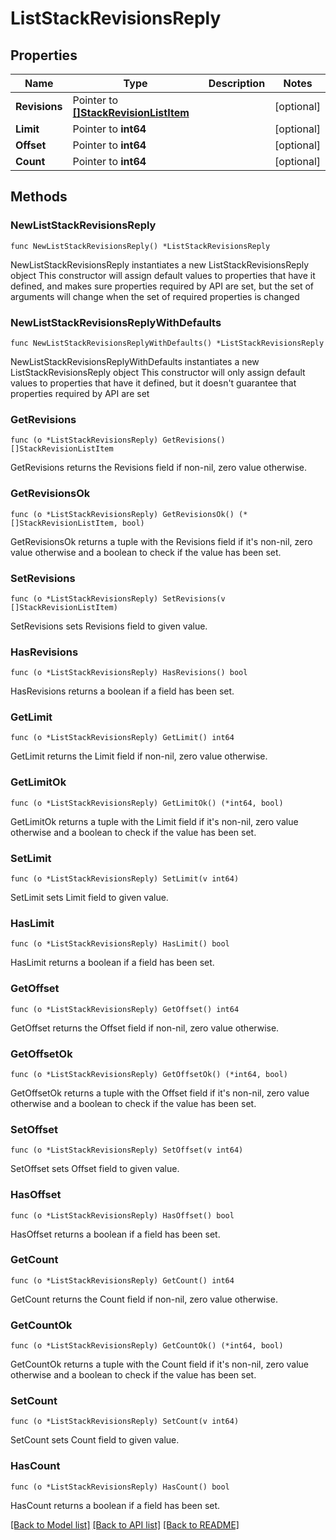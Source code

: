 # ListStackRevisionsReply

## Properties

Name | Type | Description | Notes
------------ | ------------- | ------------- | -------------
**Revisions** | Pointer to [**[]StackRevisionListItem**](StackRevisionListItem.md) |  | [optional] 
**Limit** | Pointer to **int64** |  | [optional] 
**Offset** | Pointer to **int64** |  | [optional] 
**Count** | Pointer to **int64** |  | [optional] 

## Methods

### NewListStackRevisionsReply

`func NewListStackRevisionsReply() *ListStackRevisionsReply`

NewListStackRevisionsReply instantiates a new ListStackRevisionsReply object
This constructor will assign default values to properties that have it defined,
and makes sure properties required by API are set, but the set of arguments
will change when the set of required properties is changed

### NewListStackRevisionsReplyWithDefaults

`func NewListStackRevisionsReplyWithDefaults() *ListStackRevisionsReply`

NewListStackRevisionsReplyWithDefaults instantiates a new ListStackRevisionsReply object
This constructor will only assign default values to properties that have it defined,
but it doesn't guarantee that properties required by API are set

### GetRevisions

`func (o *ListStackRevisionsReply) GetRevisions() []StackRevisionListItem`

GetRevisions returns the Revisions field if non-nil, zero value otherwise.

### GetRevisionsOk

`func (o *ListStackRevisionsReply) GetRevisionsOk() (*[]StackRevisionListItem, bool)`

GetRevisionsOk returns a tuple with the Revisions field if it's non-nil, zero value otherwise
and a boolean to check if the value has been set.

### SetRevisions

`func (o *ListStackRevisionsReply) SetRevisions(v []StackRevisionListItem)`

SetRevisions sets Revisions field to given value.

### HasRevisions

`func (o *ListStackRevisionsReply) HasRevisions() bool`

HasRevisions returns a boolean if a field has been set.

### GetLimit

`func (o *ListStackRevisionsReply) GetLimit() int64`

GetLimit returns the Limit field if non-nil, zero value otherwise.

### GetLimitOk

`func (o *ListStackRevisionsReply) GetLimitOk() (*int64, bool)`

GetLimitOk returns a tuple with the Limit field if it's non-nil, zero value otherwise
and a boolean to check if the value has been set.

### SetLimit

`func (o *ListStackRevisionsReply) SetLimit(v int64)`

SetLimit sets Limit field to given value.

### HasLimit

`func (o *ListStackRevisionsReply) HasLimit() bool`

HasLimit returns a boolean if a field has been set.

### GetOffset

`func (o *ListStackRevisionsReply) GetOffset() int64`

GetOffset returns the Offset field if non-nil, zero value otherwise.

### GetOffsetOk

`func (o *ListStackRevisionsReply) GetOffsetOk() (*int64, bool)`

GetOffsetOk returns a tuple with the Offset field if it's non-nil, zero value otherwise
and a boolean to check if the value has been set.

### SetOffset

`func (o *ListStackRevisionsReply) SetOffset(v int64)`

SetOffset sets Offset field to given value.

### HasOffset

`func (o *ListStackRevisionsReply) HasOffset() bool`

HasOffset returns a boolean if a field has been set.

### GetCount

`func (o *ListStackRevisionsReply) GetCount() int64`

GetCount returns the Count field if non-nil, zero value otherwise.

### GetCountOk

`func (o *ListStackRevisionsReply) GetCountOk() (*int64, bool)`

GetCountOk returns a tuple with the Count field if it's non-nil, zero value otherwise
and a boolean to check if the value has been set.

### SetCount

`func (o *ListStackRevisionsReply) SetCount(v int64)`

SetCount sets Count field to given value.

### HasCount

`func (o *ListStackRevisionsReply) HasCount() bool`

HasCount returns a boolean if a field has been set.


[[Back to Model list]](../README.md#documentation-for-models) [[Back to API list]](../README.md#documentation-for-api-endpoints) [[Back to README]](../README.md)



